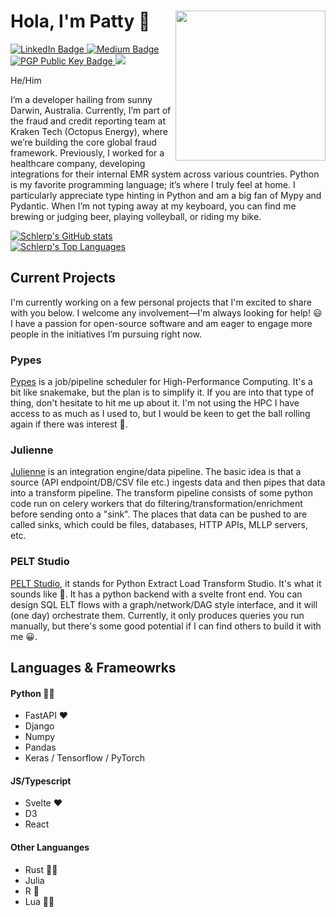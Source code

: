 # Hola, I'm Patty 👋 <a href='https://github.com/schlerp/pypes'><img src='https://avataaars.io/?avatarStyle=Transparent&topType=ShortHairTheCaesar&accessoriesType=Blank&hairColor=BlondeGolden&facialHairType=BeardLight&facialHairColor=Brown&clotheType=Hoodie&clotheColor=PastelOrange&eyeType=Side&eyebrowType=Default&mouthType=Default&skinColor=Light' align="right" height="240"/></a>

<a href="https://www.linkedin.com/in/patrick-coffey-46985a82/">
  <img src="https://img.shields.io/badge/LinkedIn-blue?style=for-the-badge&logo=linkedin&logoColor=white" alt="LinkedIn Badge"/>
</a>
<a href="https://medium.com/@patrickcoffey">
  <img src="https://img.shields.io/badge/Medium-black?style=for-the-badge&logo=medium&logoColor=white" alt="Medium Badge"/>
</a>
<a href="https://keys.openpgp.org/vks/v1/by-fingerprint/3462D9BEE84D362EDF047884358F08BBBA657953">
  <img src="https://img.shields.io/badge/PGP Public Key-pink?style=for-the-badge&logoColor=white" alt="PGP Public Key Badge"/>
</a>
<a href="https://github.com/schlerp/">
  <img src="https://shields.io/github/stars/schlerp?affiliations=OWNER%2CCOLLABORATOR&style=for-the-badge&logo=github" />
</a>

He/Him

I’m a developer hailing from sunny Darwin, Australia. Currently, I’m part of the fraud and credit reporting team at Kraken Tech (Octopus Energy), where we’re building the core global fraud framework. Previously, I worked for a healthcare company, developing integrations for their internal EMR system across various countries. Python is my favorite programming language; it’s where I truly feel at home. I particularly appreciate type hinting in Python and am a big fan of Mypy and Pydantic. When I’m not typing away at my keyboard, you can find me brewing or judging beer, playing volleyball, or riding my bike.

<a href="https://github.com/schlerp/github-readme-stats">
  <img src="https://github-readme-stats.vercel.app/api?username=schlerp&layout=compact&theme=dracula" alt="Schlerp's GitHub stats"/>
</a>
<br />
<a href="https://github.com/schlerp/github-readme-stats">
  <img src="https://github-readme-stats.vercel.app/api/top-langs/?username=schlerp&layout=compact&theme=dracula" alt="Schlerp's Top Languages"/>
</a>


## Current Projects

I'm currently working on a few personal projects that I'm excited to share with you below. I welcome any involvement—I'm always looking for help! 😃 I have a passion for open-source software and am eager to engage more people in the initiatives I’m pursuing right now.

### Pypes

[Pypes](https://github.com/schlerp/pypes) is a job/pipeline scheduler for High-Performance Computing. It's a bit like snakemake, but the plan is to simplify it. If you are into that type of thing, don't hesitate to hit me up about it. I'm not using the HPC I have access to as much as I used to, but I would be keen to get the ball rolling again if there was interest 🙂.

### Julienne

[Julienne](https://github.com/schlerp/julienne) is an integration engine/data pipeline. The basic idea is that a source (API endpoint/DB/CSV file etc.) ingests data and then pipes that data into a transform pipeline. The transform pipeline consists of some python code run on celery workers that do filtering/transformation/enrichment before sending onto a "sink". The places that data can be pushed to are called sinks, which could be files, databases, HTTP APIs, MLLP servers, etc.

### PELT Studio

[PELT Studio](https://github.com/schlerp/pelt-studio), it stands for Python Extract Load Transform Studio. It's what it sounds like 🤷. It has a python backend with a svelte front end. You can design SQL ELT flows with a graph/network/DAG style interface, and it will (one day) orchestrate them. Currently, it only produces queries you run manually, but there's some good potential if I can find others to build it with me 😀.

## Languages & Frameowrks

#### Python 🧑‍🏫
- FastAPI ❤️
- Django
- Numpy
- Pandas
- Keras / Tensorflow / PyTorch

#### JS/Typescript
- Svelte ❤️
- D3
- React

#### Other Languanges
- Rust 🧑‍🎓
- Julia
- R 🤷
- Lua 🧑‍🎓
